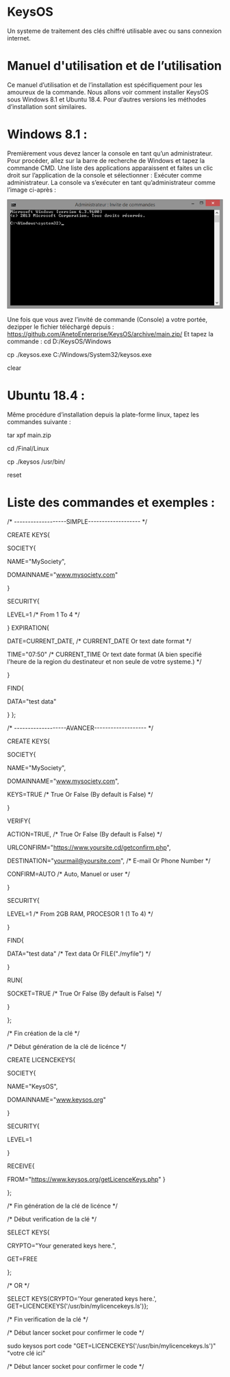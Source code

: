 # KeysOS
Un systeme de traitement des clés chiffré utilisable avec ou sans connexion internet.

# Manuel d'utilisation et de l’utilisation

Ce manuel d’utilisation et de l’installation est spécifiquement pour les amoureux de la commande. Nous allons voir comment installer KeysOS sous Windows 8.1 et Ubuntu 18.4. Pour d’autres versions les méthodes d’installation sont similaires.

# Windows 8.1 :
Premièrement vous devez lancer la console en tant qu’un administrateur. Pour procéder, allez sur la barre de recherche de Windows et tapez la commande CMD. Une liste des applications apparaissent et faites un clic droit sur l’application de la console et sélectionner : Exécuter comme administrateur. La console va s’exécuter en tant qu’administrateur comme l’image ci-après :

![Alt text](cmd1.png?raw=true "CMD")

Une fois que vous avez l’invité de commande (Console) a votre portée, dezipper le fichier téléchargé depuis : https://github.com/AnetoEnterprise/KeysOS/archive/main.zip/
Et tapez la commande :
cd D:/KeysOS/Windows

cp ./keysos.exe C:/Windows/System32/keysos.exe

clear


# Ubuntu 18.4 :
Même procédure d’installation depuis la plate-forme linux, tapez les commandes suivante :

tar xpf main.zip

cd /Final/Linux

cp ./keysos /usr/bin/

reset

# Liste des commandes et exemples :

/* -------------------SIMPLE------------------- */

CREATE KEYS{

SOCIETY{

NAME="MySociety",

DOMAINNAME="www.mysociety.com"

}

SECURITY{

LEVEL=1				/* From 1 To 4 */

}
EXPIRATION{

DATE=CURRENT_DATE,			/* CURRENT_DATE Or text date format */

TIME="07:50"				/* CURRENT_TIME Or text date format (A bien specifié l'heure de la region du destinateur et non seule de votre systeme.) */

}

FIND{

DATA="test data"

}
};




/* -------------------AVANCER------------------- */

CREATE KEYS{

SOCIETY{

NAME="MySociety",

DOMAINNAME="www.mysociety.com",	

KEYS=TRUE						/* True Or False (By default is False) */

}

VERIFY{

ACTION=TRUE,						/* True Or False (By default is False) */

URLCONFIRM="https://www.yoursite.cd/getconfirm.php",

DESTINATION="yourmail@yoursite.com",			/* E-mail Or Phone Number */

CONFIRM=AUTO						/* Auto, Manuel or user */

}

SECURITY{

LEVEL=1							/* From 2GB RAM, PROCESOR 1 (1 To 4) */

}

FIND{

DATA="test data"					/* Text data Or FILE("./myfile") */

}

RUN{

SOCKET=TRUE						/* True Or False (By default is False) */

}

};

/* Fin création de la clé */







/* Début génération de la clé de licénce */

CREATE LICENCEKEYS{

SOCIETY{

NAME="KeysOS",

DOMAINNAME="www.keysos.org"

}

SECURITY{

LEVEL=1

}

RECEIVE{

FROM="https://www.keysos.org/getLicenceKeys.php"
}

};

/* Fin génération de la clé de licénce */







/* Début verification de la clé */

SELECT KEYS{

CRYPTO="Your generated keys here.",

GET=FREE

};


/* OR */


SELECT KEYS{CRYPTO='Your generated keys here.', GET=LICENCEKEYS('/usr/bin/mylicencekeys.ls')};

/* Fin verification de la clé */






/* Début lancer socket pour confirmer le code */

sudo keysos port code "GET=LICENCEKEYS('/usr/bin/mylicencekeys.ls')" "votre clé ici"

/* Début lancer socket pour confirmer le code */
